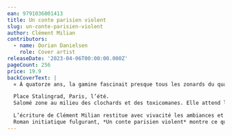 ```yaml
---
ean: 9791036001413
title: Un conte parisien violent
slug: un-conte-parisien-violent
author: Clément Milian
contributors:
  - name: Dorian Danielsen
    role: Cover artist
releaseDate: '2023-04-06T00:00:00.000Z'
pageCount: 256
price: 19.9
backCoverText: |
  « À quatorze ans, la gamine fascinait presque tous les zonards du quartier, qui l’appelaient Chewing-gum, comme elle semblait élastique à force de tomber sans jamais se faire mal. Ça lui plaisait d’avoir plusieurs noms : Gomme, Gamine, Sally, Salamandre, et puis Sal ou encore Salomé, tout à la fin de la liste. »

  Place Stalingrad, Paris, l’été.
  Salomé zone au milieu des clochards et des toxicomanes. Elle attend le retour de sa mère, disparue à New York. Son père flic ne semble pas inquiet. Sa soeur vit une histoire d’amour.

  L’écriture de Clément Milian restitue avec vivacité les ambiances et l’action. Le rythme nous emporte, au gré des figures de skate. Entre impertinence et émotion, l’auteur offre une voix à son personnage.
  Roman initiatique fulgurant, *Un conte parisien violent* montre ce qui peut arriver de terrible à une jeune fille de quatorze ans.
---
```

